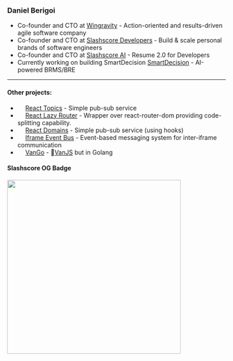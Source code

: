 ### Daniel Berigoi
- Co-founder and CTO at [Wingravity](https://www.wingravity.com) - Action-oriented and results-driven agile software company
- Co-founder and CTO at [Slashscore Developers](https://www.slashscore.com) - Build & scale personal brands of software engineers
- Co-founder and CTO at [Slashscore AI](https://www.slashscore.ai) - Resume 2.0 for Developers
- Currently working on building SmartDecision [SmartDecision](https://www.smartdecision.io) - AI-powered BRMS/BRE

---

#### Other projects:
- <img src="https://static-production.npmjs.com/b0f1a8318363185cc2ea6a40ac23eeb2.png" width=14 height=14/> [React Topics](https://www.npmjs.com/package/react-topics) - Simple pub-sub service
- <img src="https://static-production.npmjs.com/b0f1a8318363185cc2ea6a40ac23eeb2.png" width=14 height=14/> [React Lazy Router](https://www.npmjs.com/package/react-lazy-router) - Wrapper over react-router-dom providing code-splitting capability.
- <img src="https://github.com/fluidicon.png" width=14 height=14/> [React Domains](https://github.com/danielberigoi/react-domains) - Simple pub-sub service (using hooks)
- <img src="https://github.com/fluidicon.png" width=14 height=14/> [Iframe Event Bus](https://github.com/danielberigoi/iframe-event-bus) - Event-based messaging system for inter-iframe communication
- <img src="https://github.com/fluidicon.png" width=14 height=14/> [VanGo](https://github.com/danielberigoi/van-go) - 🍦[VanJS](https://vanjs.org) but in Golang

#### Slashscore OG Badge
[<img src="https://app.slashscore.com/api/image/dynamic/open-graph?username=daniel7627" width=400/>](https://app.slashscore.com/daniel7627)
